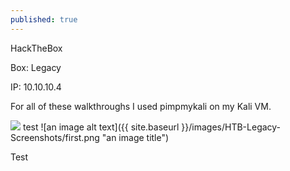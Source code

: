```yaml
---
published: true
---
```

HackTheBox

Box: Legacy

IP: 10.10.10.4

For all of these walkthroughs I used pimpmykali on my Kali VM.

![]({{White-Hat-Security.github.io}}https://raw.githubusercontent.com/White-Hat-Security/White-Hat-Security.github.io/master/images/config.png)
test
![an image alt text]({{ site.baseurl }}/images/HTB-Legacy-Screenshots/first.png "an image title")

Test
